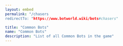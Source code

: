 ```yaml
---
layout: embed
permalink: "/chasers
redirectTo: "https://www.botworld.wiki/bots#chasers"

title: "Common Bots"
name: "Common Bots"
description: "List of all Common Bots in the game"
---
```


